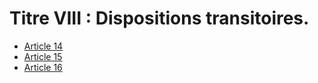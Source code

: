 # Titre VIII : Dispositions transitoires.

- [Article 14](article-14.md)
- [Article 15](article-15.md)
- [Article 16](article-16.md)
